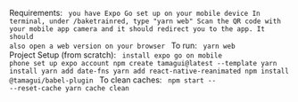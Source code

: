Requirements:
<Code>
you have Expo Go set up on your mobile device
In terminal, under /baketrainred, type "yarn web"
Scan the QR code with your mobile app camera and it should redirect you to the app.
It should also open a web version on your browser
</Code>
To run: 
<Code>
yarn web
</Code>
Project Setup (from scratch):
<Code>
 install expo go on mobile phone
 set up expo account
 npm create tamagui@latest --template
 yarn install
 yarn add date-fns
 yarn add react-native-reanimated
 npm install @tamagui/babel-plugin
 </Code>
 To clean caches:
 <Code>
 npm start -- --reset-cache
 yarn cache clean
 </Code>
